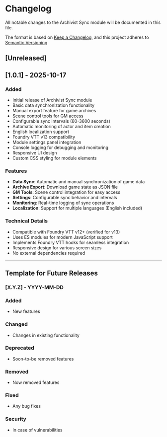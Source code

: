 # Changelog

All notable changes to the Archivist Sync module will be documented in this file.

The format is based on [Keep a Changelog](https://keepachangelog.com/en/1.0.0/),
and this project adheres to [Semantic Versioning](https://semver.org/spec/v2.0.0.html).

## [Unreleased]

## [1.0.1] - 2025-10-17

### Added
- Initial release of Archivist Sync module
- Basic data synchronization functionality
- Manual export feature for game archives
- Scene control tools for GM access
- Configurable sync intervals (60-3600 seconds)
- Automatic monitoring of actor and item creation
- English localization support
- Foundry VTT v13 compatibility
- Module settings panel integration
- Console logging for debugging and monitoring
- Responsive UI design
- Custom CSS styling for module elements

### Features
- **Data Sync**: Automatic and manual synchronization of game data
- **Archive Export**: Download game state as JSON file
- **GM Tools**: Scene control integration for easy access
- **Settings**: Configurable sync behavior and intervals
- **Monitoring**: Real-time logging of sync operations
- **Localization**: Support for multiple languages (English included)

### Technical Details
- Compatible with Foundry VTT v12+ (verified for v13)
- Uses ES modules for modern JavaScript support
- Implements Foundry VTT hooks for seamless integration
- Responsive design for various screen sizes
- No external dependencies required

---

## Template for Future Releases

### [X.Y.Z] - YYYY-MM-DD

### Added
- New features

### Changed
- Changes in existing functionality

### Deprecated
- Soon-to-be removed features

### Removed
- Now removed features

### Fixed
- Any bug fixes

### Security
- In case of vulnerabilities
